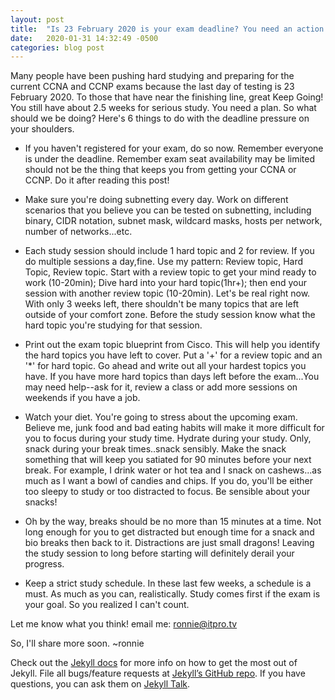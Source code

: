 ```yaml
---
layout: post
title:  "Is 23 February 2020 is your exam deadline? You need an action plan!"
date:   2020-01-31 14:32:49 -0500
categories: blog post
---
```

Many people have been pushing hard studying and preparing for the current CCNA and CCNP exams because the last day of testing is 23 February 2020. To those that have near the finishing line, great Keep Going! You still have about 2.5 weeks for serious study. You need a plan. So what should we be doing? Here's 6 things to do with the deadline pressure on your shoulders.

* If you haven't registered for your exam, do so now. Remember everyone is under the deadline. Remember exam seat availability may be limited should not be the thing that keeps you from getting your CCNA or CCNP. Do it after reading this post!

* Make sure you're doing subnetting every day. Work on different scenarios that you believe you can be tested on subnetting, including binary, CIDR notation, subnet mask, wildcard masks, hosts per network, number of networks...etc.

* Each study session should include 1 hard topic and 2 for review. If you do multiple sessions a day,fine. Use my pattern: Review topic, Hard Topic, Review topic. Start with a review topic to get your mind ready to work (10-20min); Dive hard into your hard topic(1hr+); then end your session with another review topic (10-20min). Let's be real right now. With only 3 weeks left, there shouldn't be many topics that are left outside of your comfort zone. Before the study session know what the hard topic you're studying for that session.

* Print out the exam topic blueprint from Cisco. This will help you identify the hard topics you have left to cover. Put a '+' for a review topic and an '*' for hard topic. Go ahead and write out all your hardest topics you have. If you have more hard topics than days left before the exam...You may need help--ask for it, review a class or add more sessions on weekends if you have a job.  

* Watch your diet. You're going to stress about the upcoming exam. Believe me, junk food and bad eating habits will make it more difficult for you to focus during your study time. Hydrate during your study. Only, snack during your break times..snack sensibly. Make the snack something that will keep you satiated for 90 minutes before your next break. For example, I drink water or hot tea and I snack on cashews...as much as I want a bowl of candies and chips. If you do, you'll be either too sleepy to study or too distracted to focus. Be sensible about your snacks!

* Oh by the way, breaks should be no more than 15 minutes at a time. Not long enough for you to get distracted but enough time for a snack and bio breaks then back to it. Distractions are just small dragons!  Leaving the study session to long before starting will definitely derail your progress.

* Keep a strict study schedule. In these last few weeks, a schedule is a must. As much as you can, realistically.  Study comes first if the exam is your goal.
So you realized I can't count. 

Let me know what you think! email me: ronnie@itpro.tv

So, I'll share more soon. ~ronnie


Check out the [Jekyll docs][jekyll-docs] for more info on how to get the most out of Jekyll. File all bugs/feature requests at [Jekyll’s GitHub repo][jekyll-gh]. If you have questions, you can ask them on [Jekyll Talk][jekyll-talk].

[jekyll-docs]: https://jekyllrb.com/docs/home
[jekyll-gh]:   https://github.com/jekyll/jekyll
[jekyll-talk]: https://talk.jekyllrb.com/
